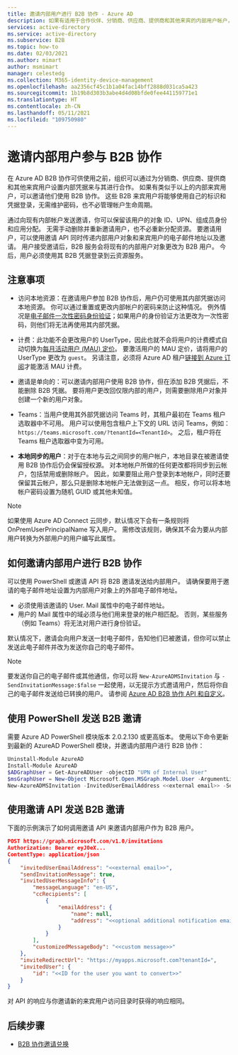 ```yaml
---
title: 邀请内部用户进行 B2B 协作 - Azure AD
description: 如果有适用于合作伙伴、分销商、供应商、提供商和其他来宾的内部用户帐户，则可以通过邀请他们使用自己的外部凭据或登录名进行登录，以此切换到 Azure AD B2B 协作。 使用 PowerShell 或 Microsoft Graph 邀请 API。
services: active-directory
ms.service: active-directory
ms.subservice: B2B
ms.topic: how-to
ms.date: 02/03/2021
ms.author: mimart
author: msmimart
manager: celestedg
ms.collection: M365-identity-device-management
ms.openlocfilehash: aa2356cf45c1b1a04fac14bff2888d031ca5a423
ms.sourcegitcommit: 1b19b8d303b3abe4d4d08bfde0fee441159771e1
ms.translationtype: HT
ms.contentlocale: zh-CN
ms.lasthandoff: 05/11/2021
ms.locfileid: "109750980"
---
```

# <a name="invite-internal-users-to-b2b-collaboration"></a>邀请内部用户参与 B2B 协作

在 Azure AD B2B 协作可供使用之前，组织可以通过为分销商、供应商、提供商和其他来宾用户设置内部凭据来与其进行合作。 如果有类似于以上的内部来宾用户，可以邀请他们使用 B2B 协作。 这些 B2B 来宾用户将能够使用自己的标识和凭据登录，无需维护密码，也不必管理帐户生命周期。

通过向现有内部帐户发送邀请，你可以保留该用户的对象 ID、UPN、组成员身份和应用分配。 无需手动删除并重新邀请用户，也不必重新分配资源。 要邀请用户，可以使用邀请 API 同时传递内部用户对象和来宾用户的电子邮件地址以及邀请。 用户接受邀请后，B2B 服务会将现有的内部用户对象更改为 B2B 用户。 今后，用户必须使用其 B2B 凭据登录到云资源服务。

## <a name="things-to-consider"></a>注意事项

- 访问本地资源：在邀请用户参加 B2B 协作后，用户仍可使用其内部凭据访问本地资源。 你可以通过重置或更改内部帐户的密码来防止这种情况。 例外情况是[电子邮件一次性密码身份验证](one-time-passcode.md)；如果用户的身份验证方法更改为一次性密码，则他们将无法再使用其内部凭据。

- 计费：此功能不会更改用户的 UserType，因此也就不会将用户的计费模式自动切换为[每月活动用户 (MAU) 定价](external-identities-pricing.md)。 要激活用户的 MAU 定价，请将用户的 UserType 更改为 `guest`。 另请注意，必须将 Azure AD 租户[链接到 Azure 订阅](external-identities-pricing.md#link-your-azure-ad-tenant-to-a-subscription)才能激活 MAU 计费。

- 邀请是单向的：可以邀请内部用户使用 B2B 协作，但在添加 B2B 凭据后，不能删除 B2B 凭据。 要将用户更改回仅限内部的用户，则需要删除用户对象并创建一个新的用户对象。

- Teams：当用户使用其外部凭据访问 Teams 时，其租户最初在 Teams 租户选取器中不可用。 用户可以使用包含租户上下文的 URL 访问 Teams，例如：`https://teams.microsoft.com/?tenantId=<TenantId>`。 之后，租户将在 Teams 租户选取器中变为可用。

- **本地同步的用户**：对于在本地与云之间同步的用户帐户，本地目录在被邀请使用 B2B 协作后仍会保留授权源。 对本地帐户所做的任何更改都将同步到云帐户，包括禁用或删除帐户。 因此，如果要阻止用户登录到本地帐户，同时还要保留其云帐户，那么只是删除本地帐户无法做到这一点。 相反，你可以将本地帐户密码设置为随机 GUID 或其他未知值。

> [!NOTE]
> 如果使用 Azure AD Connect 云同步，默认情况下会有一条规则将 OnPremUserPrincipalName 写入用户。 需修改该规则，确保其不会为要从内部用户转换为外部用户的用户编写此属性。

## <a name="how-to-invite-internal-users-to-b2b-collaboration"></a>如何邀请内部用户进行 B2B 协作

可以使用 PowerShell 或邀请 API 将 B2B 邀请发送给内部用户。 请确保要用于邀请的电子邮件地址设置为内部用户对象上的外部电子邮件地址。

- 必须使用该邀请的 User. Mail 属性中的电子邮件地址。
- 用户的 Mail 属性中的域必须与他们用来登录的帐户相匹配。 否则，某些服务（例如 Teams）将无法对用户进行身份验证。

默认情况下，邀请会向用户发送一封电子邮件，告知他们已被邀请，但你可以禁止发送此电子邮件并改为发送你自己的电子邮件。

> [!NOTE]
> 要发送你自己的电子邮件或其他通信，你可以将 `New-AzureADMSInvitation` 与 `-SendInvitationMessage:$false` 一起使用，以无提示方式邀请用户，然后将你自己的电子邮件发送给已转换的用户。 请参阅 [Azure AD B2B 协作 API 和自定义](customize-invitation-api.md)。

## <a name="use-powershell-to-send-a-b2b-invitation"></a>使用 PowerShell 发送 B2B 邀请

需要 Azure AD PowerShell 模块版本 2.0.2.130 或更高版本。 使用以下命令更新到最新的 AzureAD PowerShell 模块，并邀请内部用户进行 B2B 协作：

```powershell
Uninstall-Module AzureAD
Install-Module AzureAD
$ADGraphUser = Get-AzureADUser -objectID "UPN of Internal User"
$msGraphUser = New-Object Microsoft.Open.MSGraph.Model.User -ArgumentList $ADGraphUser.ObjectId
New-AzureADMSInvitation -InvitedUserEmailAddress <<external email>> -SendInvitationMessage $True -InviteRedirectUrl "http://myapps.microsoft.com" -InvitedUser $msGraphUser
```

## <a name="use-the-invitation-api-to-send-a-b2b-invitation"></a>使用邀请 API 发送 B2B 邀请

下面的示例演示了如何调用邀请 API 来邀请内部用户作为 B2B 用户。

```json
POST https://graph.microsoft.com/v1.0/invitations
Authorization: Bearer eyJ0eX...
ContentType: application/json
{
    "invitedUserEmailAddress": "<<external email>>",
    "sendInvitationMessage": true,
    "invitedUserMessageInfo": {
        "messageLanguage": "en-US",
        "ccRecipients": [
            {
                "emailAddress": {
                    "name": null,
                    "address": "<<optional additional notification email>>"
                }
            }
        ],
        "customizedMessageBody": "<<custom message>>"
    },
    "inviteRedirectUrl": "https://myapps.microsoft.com?tenantId=",
    "invitedUser": {
        "id": "<<ID for the user you want to convert>>"
    }
}
```

对 API 的响应与你邀请新的来宾用户访问目录时获得的响应相同。
## <a name="next-steps"></a>后续步骤

- [B2B 协作邀请兑换](redemption-experience.md)
